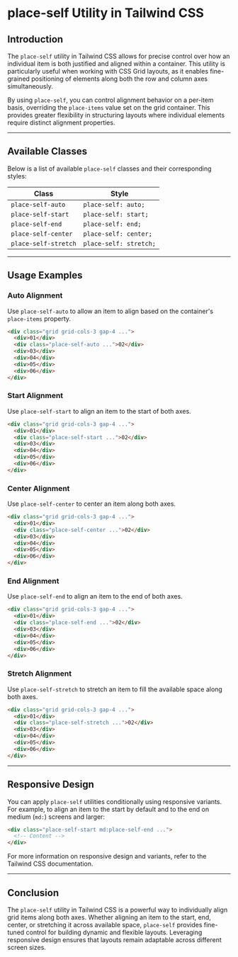 # place-self Utility in Tailwind CSS

## Introduction
The `place-self` utility in Tailwind CSS allows for precise control over how an individual item is both justified and aligned within a container. This utility is particularly useful when working with CSS Grid layouts, as it enables fine-grained positioning of elements along both the row and column axes simultaneously.

By using `place-self`, you can control alignment behavior on a per-item basis, overriding the `place-items` value set on the grid container. This provides greater flexibility in structuring layouts where individual elements require distinct alignment properties.

---

## Available Classes
Below is a list of available `place-self` classes and their corresponding styles:

| Class | Style |
|--------|----------------|
| `place-self-auto` | `place-self: auto;` |
| `place-self-start` | `place-self: start;` |
| `place-self-end` | `place-self: end;` |
| `place-self-center` | `place-self: center;` |
| `place-self-stretch` | `place-self: stretch;` |

---

## Usage Examples

### Auto Alignment
Use `place-self-auto` to allow an item to align based on the container's `place-items` property.

```html
<div class="grid grid-cols-3 gap-4 ...">
  <div>01</div>
  <div class="place-self-auto ...">02</div>
  <div>03</div>
  <div>04</div>
  <div>05</div>
  <div>06</div>
</div>
```

### Start Alignment
Use `place-self-start` to align an item to the start of both axes.

```html
<div class="grid grid-cols-3 gap-4 ...">
  <div>01</div>
  <div class="place-self-start ...">02</div>
  <div>03</div>
  <div>04</div>
  <div>05</div>
  <div>06</div>
</div>
```

### Center Alignment
Use `place-self-center` to center an item along both axes.

```html
<div class="grid grid-cols-3 gap-4 ...">
  <div>01</div>
  <div class="place-self-center ...">02</div>
  <div>03</div>
  <div>04</div>
  <div>05</div>
  <div>06</div>
</div>
```

### End Alignment
Use `place-self-end` to align an item to the end of both axes.

```html
<div class="grid grid-cols-3 gap-4 ...">
  <div>01</div>
  <div class="place-self-end ...">02</div>
  <div>03</div>
  <div>04</div>
  <div>05</div>
  <div>06</div>
</div>
```

### Stretch Alignment
Use `place-self-stretch` to stretch an item to fill the available space along both axes.

```html
<div class="grid grid-cols-3 gap-4 ...">
  <div>01</div>
  <div class="place-self-stretch ...">02</div>
  <div>03</div>
  <div>04</div>
  <div>05</div>
  <div>06</div>
</div>
```

---

## Responsive Design
You can apply `place-self` utilities conditionally using responsive variants. For example, to align an item to the start by default and to the end on medium (`md:`) screens and larger:

```html
<div class="place-self-start md:place-self-end ...">
  <!-- Content -->
</div>
```

For more information on responsive design and variants, refer to the Tailwind CSS documentation.

---

## Conclusion
The `place-self` utility in Tailwind CSS is a powerful way to individually align grid items along both axes. Whether aligning an item to the start, end, center, or stretching it across available space, `place-self` provides fine-tuned control for building dynamic and flexible layouts. Leveraging responsive design ensures that layouts remain adaptable across different screen sizes.

